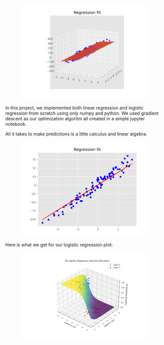 <p align="center">
 <img width="400" src="3d Regression.png" alt="3dreg"/>
</p>


In this project, we implemented both linear regression and logistic regression from scratch using only numpy and python. We used gradient descent as our optimization algoritm all created in a simple jupyter notebook.


All it takes to make predictions is a little calculus and linear algebra.

<p align="center">
 <img width="400" src="Regression_fit.png" alt="reg"/>
</p>

Here is what we get for our logistic regression plot:

<p align="center">
 <img width="400" src="logregressionplot-2.png" alt="logreg"/>
</p>
